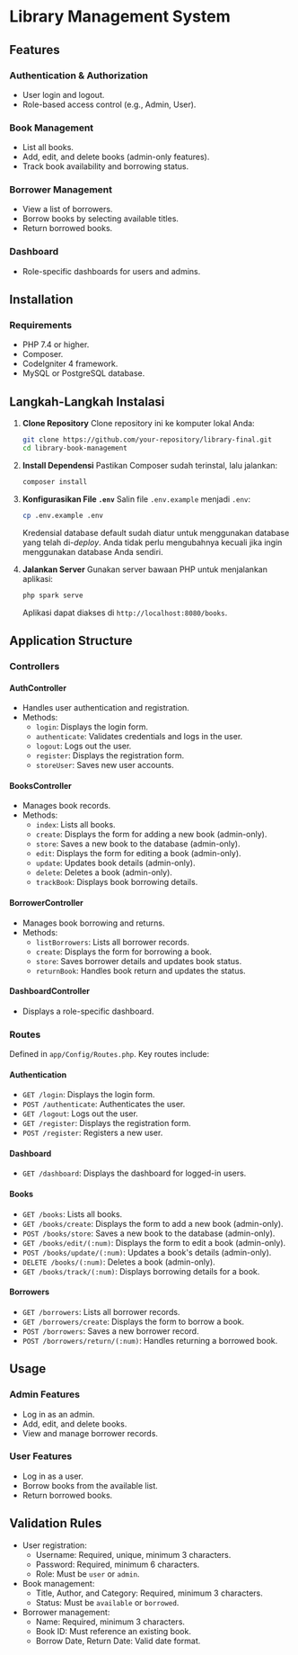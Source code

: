 
# Library Management System
## Features

### Authentication & Authorization
- User login and logout.
- Role-based access control (e.g., Admin, User).

### Book Management
- List all books.
- Add, edit, and delete books (admin-only features).
- Track book availability and borrowing status.

### Borrower Management
- View a list of borrowers.
- Borrow books by selecting available titles.
- Return borrowed books.

### Dashboard
- Role-specific dashboards for users and admins.

## Installation

### Requirements
- PHP 7.4 or higher.
- Composer.
- CodeIgniter 4 framework.
- MySQL or PostgreSQL database.

## **Langkah-Langkah Instalasi**
1. **Clone Repository**
   Clone repository ini ke komputer lokal Anda:
   ```bash
   git clone https://github.com/your-repository/library-final.git
   cd library-book-management
   ```

2. **Install Dependensi**
   Pastikan Composer sudah terinstal, lalu jalankan:
   ```bash
   composer install
   ```

3. **Konfigurasikan File `.env`**
   Salin file `.env.example` menjadi `.env`:
   ```bash
   cp .env.example .env
   ```
   Kredensial database default sudah diatur untuk menggunakan database yang telah di-*deploy*. Anda tidak perlu mengubahnya kecuali jika ingin menggunakan database Anda sendiri.

4. **Jalankan Server**
   Gunakan server bawaan PHP untuk menjalankan aplikasi:
   ```bash
   php spark serve
   ```
   Aplikasi dapat diakses di `http://localhost:8080/books`.

## Application Structure

### Controllers

#### AuthController
- Handles user authentication and registration.
- Methods:
  - `login`: Displays the login form.
  - `authenticate`: Validates credentials and logs in the user.
  - `logout`: Logs out the user.
  - `register`: Displays the registration form.
  - `storeUser`: Saves new user accounts.

#### BooksController
- Manages book records.
- Methods:
  - `index`: Lists all books.
  - `create`: Displays the form for adding a new book (admin-only).
  - `store`: Saves a new book to the database (admin-only).
  - `edit`: Displays the form for editing a book (admin-only).
  - `update`: Updates book details (admin-only).
  - `delete`: Deletes a book (admin-only).
  - `trackBook`: Displays book borrowing details.

#### BorrowerController
- Manages book borrowing and returns.
- Methods:
  - `listBorrowers`: Lists all borrower records.
  - `create`: Displays the form for borrowing a book.
  - `store`: Saves borrower details and updates book status.
  - `returnBook`: Handles book return and updates the status.

#### DashboardController
- Displays a role-specific dashboard.

### Routes
Defined in `app/Config/Routes.php`. Key routes include:

#### Authentication
- `GET /login`: Displays the login form.
- `POST /authenticate`: Authenticates the user.
- `GET /logout`: Logs out the user.
- `GET /register`: Displays the registration form.
- `POST /register`: Registers a new user.

#### Dashboard
- `GET /dashboard`: Displays the dashboard for logged-in users.

#### Books
- `GET /books`: Lists all books.
- `GET /books/create`: Displays the form to add a new book (admin-only).
- `POST /books/store`: Saves a new book to the database (admin-only).
- `GET /books/edit/(:num)`: Displays the form to edit a book (admin-only).
- `POST /books/update/(:num)`: Updates a book's details (admin-only).
- `DELETE /books/(:num)`: Deletes a book (admin-only).
- `GET /books/track/(:num)`: Displays borrowing details for a book.

#### Borrowers
- `GET /borrowers`: Lists all borrower records.
- `GET /borrowers/create`: Displays the form to borrow a book.
- `POST /borrowers`: Saves a new borrower record.
- `POST /borrowers/return/(:num)`: Handles returning a borrowed book.

## Usage

### Admin Features
- Log in as an admin.
- Add, edit, and delete books.
- View and manage borrower records.

### User Features
- Log in as a user.
- Borrow books from the available list.
- Return borrowed books.

## Validation Rules
- User registration:
  - Username: Required, unique, minimum 3 characters.
  - Password: Required, minimum 6 characters.
  - Role: Must be `user` or `admin`.
- Book management:
  - Title, Author, and Category: Required, minimum 3 characters.
  - Status: Must be `available` or `borrowed`.
- Borrower management:
  - Name: Required, minimum 3 characters.
  - Book ID: Must reference an existing book.
  - Borrow Date, Return Date: Valid date format.



